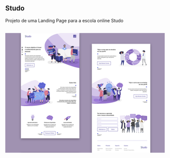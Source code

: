 ﻿## Studo

Projeto de uma Landing Page para a escola online Studo<br><br>

![Preview Desktop Studo](Layout/thumbnail.png)
